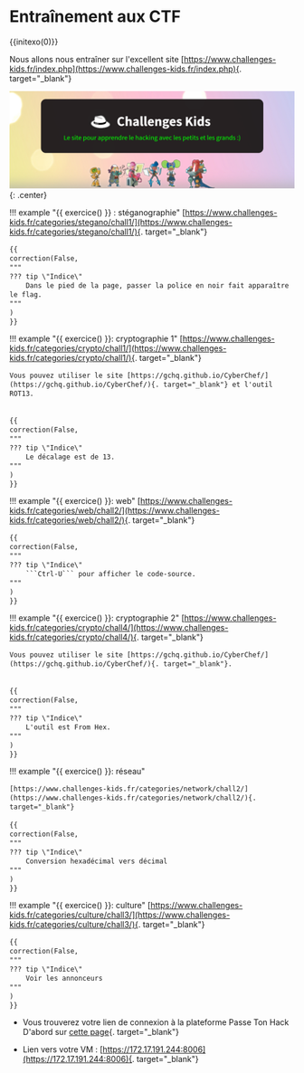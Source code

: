 # Entraînement aux CTF
{{initexo(0)}}


Nous allons nous entraîner sur l'excellent site [https://www.challenges-kids.fr/index.php](https://www.challenges-kids.fr/index.php){. target="_blank"}

![image](data/banchalkids.png){: .center}



!!! example "{{ exercice() }} : stéganographie"
    [https://www.challenges-kids.fr/categories/stegano/chall1/](https://www.challenges-kids.fr/categories/stegano/chall1/){. target="_blank"}
    

    {{
    correction(False,
    """
    ??? tip \"Indice\" 
        Dans le pied de la page, passer la police en noir fait apparaître le flag.
    """
    )
    }}
    

!!! example "{{ exercice() }}: cryptographie 1"
    [https://www.challenges-kids.fr/categories/crypto/chall1/](https://www.challenges-kids.fr/categories/crypto/chall1/){. target="_blank"}

    Vous pouvez utiliser le site [https://gchq.github.io/CyberChef/](https://gchq.github.io/CyberChef/){. target="_blank"} et l'outil ROT13.


    {{
    correction(False,
    """
    ??? tip \"Indice\" 
        Le décalage est de 13.
    """
    )
    }}


!!! example "{{ exercice() }}: web"
    [https://www.challenges-kids.fr/categories/web/chall2/](https://www.challenges-kids.fr/categories/web/chall2/){. target="_blank"}
    
    {{
    correction(False,
    """
    ??? tip \"Indice\" 
        ```Ctrl-U``` pour afficher le code-source. 
    """
    )
    }}


!!! example "{{ exercice() }}: cryptographie 2"
    [https://www.challenges-kids.fr/categories/crypto/chall4/](https://www.challenges-kids.fr/categories/crypto/chall4/){. target="_blank"}

    Vous pouvez utiliser le site [https://gchq.github.io/CyberChef/](https://gchq.github.io/CyberChef/){. target="_blank"}.


    {{
    correction(False,
    """
    ??? tip \"Indice\" 
        L'outil est From Hex.
    """
    )
    }}


!!! example "{{ exercice() }}: réseau"
   
    [https://www.challenges-kids.fr/categories/network/chall2/](https://www.challenges-kids.fr/categories/network/chall2/){. target="_blank"}

    {{
    correction(False,
    """
    ??? tip \"Indice\" 
        Conversion hexadécimal vers décimal
    """
    )
    }}


!!! example "{{ exercice() }}: culture"
    [https://www.challenges-kids.fr/categories/culture/chall3/](https://www.challenges-kids.fr/categories/culture/chall3/){. target="_blank"}

    {{
    correction(False,
    """
    ??? tip \"Indice\" 
        Voir les annonceurs
    """
    )
    }}    


- Vous trouverez votre lien de connexion à la plateforme Passe Ton Hack D'abord sur [cette page](./CTF2025.md){. target="_blank"}

- Lien vers votre VM : [https://172.17.191.244:8006](https://172.17.191.244:8006){. target="_blank"}